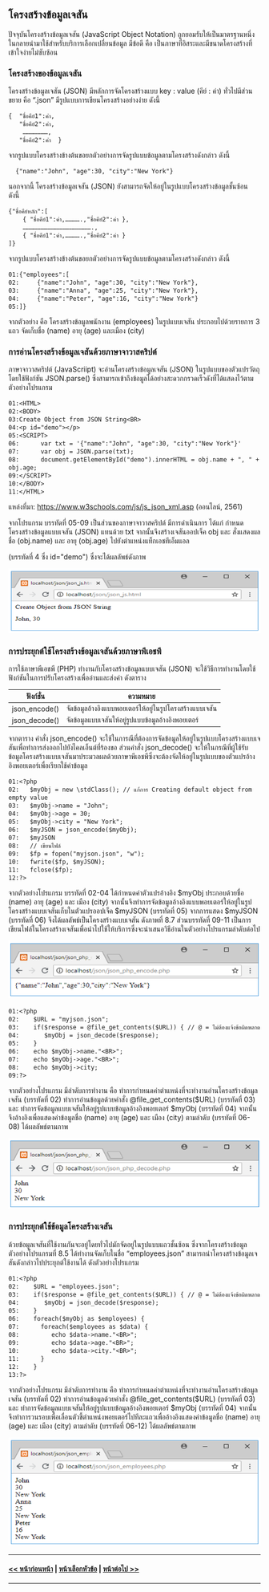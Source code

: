 ## โครงสร้างข้อมูลเจสัน

ปัจจุบันโครงสร้างข้อมูลเจสัน (JavaScript Object Notation) ถูกยอมรับให้เป็นมาตรฐานหนึ่งในกลายนำมาใช้สำหรับบริการเลือกเปลี่ยนข้อมูล มีข้อดี คือ เป็นภาษาที่อิสระและมีขนาดโครงสร้างที่เข้าใจง่ายไม่ซับซ้อน

### โครงสร้างของข้อมูลเจสัน
โครงสร้างข้อมูลเจสัน (JSON) มีหลักการจัดโครงสร้างแบบ key : value (คีย์ : ค่า) ทั่วไปมีส่วนขยาย คือ “.json” มีรูปแบบการเขียนโครงสร้างอย่างง่าย ดังนี้

```
{  "ชื่อคีย์1":ค่า,
   "ชื่อคีย์2":ค่า,
    …………………,
   "ชื่อคีย์2":ค่า  }
```

จากรูปแบบโครงสร้างข้างต้นขอยกตัวอย่างการจัดรูปแบบข้อมูลตามโครงสร้างดังกล่าว ดังนี้

```
  {"name":"John", "age":30, "city":"New York"}
```

นอกจากนี้ โครงสร้างข้อมูลเจสัน (JSON) ยังสามารถจัดให้อยู่ในรูปแบบโครงสร้างข้อมูลชั้นซ้อน ดังนี้

```
{"ชื่อคีย์หลัก":[
    { "ชื่อคีย์1":ค่า,………….,"ชื่อคีย์2":ค่า },
    ………………………………………………….,
    { "ชื่อคีย์1":ค่า,………….,"ชื่อคีย์2":ค่า }
]}
```

จากรูปแบบโครงสร้างข้างต้นขอยกตัวอย่างการจัดรูปแบบข้อมูลตามโครงสร้างดังกล่าว ดังนี้

```
01:{"employees":[
02:	    {"name":"John", "age":30, "city":"New York"},
03:	    {"name":"Anna", "age":25, "city":"New York"},
04:	    {"name":"Peter", "age":16, "city":"New York"}
05:]}
```

จากตัวอย่าง คือ โครงสร้างข้อมูลพนักงาน (employees) ในรูปแบบเจสัน ประกอบไปด้วยรายการ 3 แถว จัดเก็บชื่อ (name) อายุ (age) และเมือง (city)

### การอ่านโครงสร้างข้อมูลเจสันด้วยภาษาจาวาสคริปต์
ภาษาจาวาสคริปต์ (JavaScriipt) จะอ่านโครงสร้างข้อมูลเจสัน (JSON) ในรูปแบบของตัวแปรวัตถุ โดยใช้ฟังก์ชัน JSON.parse() ซึ่งสามารถเข้าถึงข้อมูลได้อย่างสะดวกกรวดเร็วดังที่ได้แสดงไว้ตามตัวอย่างโปรแกรม

```
01:<HTML>
02:<BODY>
03:Create Object from JSON String<BR>
04:<p id="demo"></p>
05:<SCRIPT>
06:	     var txt = '{"name":"John", "age":30, "city":"New York"}'
07:	     var obj = JSON.parse(txt);
08:	     document.getElementById("demo").innerHTML = obj.name + ", " + obj.age;
09:</SCRIPT>
10:</BODY>
11:</HTML>
```
แหล่งที่มา: https://www.w3schools.com/js/js_json_xml.asp (ออนไลน์, 2561)

จากโปรแกรม บรรทัดที่ 05-09 เป็นส่วนของภาษาจาวาสคริปต์ มีการดำเนินการ ได้แก่ กำหนดโครงสร้างข้อมูลแบบเจสัน (JSON) แทนด้วย txt จากนั้นจึงสร้างเจสันออปเจ็ค obj และ สั่งแสดงผลชื่อ (obj.name) และ อายุ (obj.age) ไปยังตำแหน่งแท็กเอชทีเอ็มแอล <p id="demo"></p> (บรรทัดที่ 4 ซึ่ง id="demo") ซึ่งจะได้ผลลัพธ์ดังภาพ

<img src=img/0806.png>

### การประยุกต์ใช้โครงสร้างข้อมูลเจสันด้วยภาษาพีเอชพี
การใช้ภาษาพีเอชพี (PHP) ทำงานกับโครงสร้างข้อมูลแบบเจสัน (JSON) จะใช้วิธีการทำงานโดยใช้ฟังก์ชันในการปรับโครงสร้างเพื่ออ่านและส่งค่า ดังตาราง

| ฟังก์ชั่น	| ความหมาย |
| --- | --- |
| json_encode()	| จัดข้อมูลอ้างอิงแบบพอยเตอร์ให้อยู่ในรูปโครงสร้างแบบเจสัน |
| json_decode()	| จัดข้อมูลแบบเจสันให้อยู่รูปแบบข้อมูลอ้างอิงพอยเตอร์ |


จากตาราง คำสั่ง json_encode() จะใช้ในการณีที่ต้องการจัดข้อมูลให้อยู่ในรูปแบบโครงสร้างแบบเจสันเพื่อทำการส่งออกไปยังไคลเอ็นต์ที่ร้องขอ ส่วนคำสั่ง json_decode() จะให้ในกรณีที่ผู้ใช้รับข้อมูลโครงสร้างแบบเจสันมาประมวลผลด้วยภาษาพีเอชพีซึ่งจะต้องจัดให้อยู่ในรูปแบบของตัวแปรอ้างอิงพอยเตอร์เพื่อเรียกใช้ค่าข้อมูล

```
01:<?php
02:	  $myObj = new \stdClass(); // แก้การ Creating default object from empty value
03:	  $myObj->name = "John";
04:	  $myObj->age = 30;
05:	  $myObj->city = "New York";
06:	  $myJSON = json_encode($myObj);
07:	  $myJSON
08:	  // เขียนไฟล์
09:	  $fp = fopen("myjson.json", "w");
10:	  fwrite($fp, $myJSON);
11:	  fclose($fp); 
12:?>
```

จากตัวอย่างโปรแกรม บรรทัดที่ 02-04 ได้กำหนดค่าตัวแปรอ้างอิง $myObj ประกอบด้วยชื่อ (name) อายุ (age) และ เมือง (city) จากนั้นจึงทำการจัดข้อมูลอ้างอิงแบบพอยเตอร์ให้อยู่ในรูปโครงสร้างแบบเจสันเก็บในตัวแปรออปเจ็ค $myJSON (บรรทัดที่ 05) จากการแสดง $myJSON (บรรทัดที่ 06) จึงได้ผลลัพธ์เป็นโครงสร้างแบบเจสัน ดังภาพที่ 8.7 ส่วนบรรทัดที่ 09-11 เป็นการเขียนไฟล์ในโครงสร้างเจสันเพื่อนำไปใช้ให้บริการซึ่งจะนำเสนอวิธีอ่านในตัวอย่างโปรแกรมลำดับต่อไป

<img src=img/0807.png>

```
01:<?php
02:	   $URL = "myjson.json";
03:	   if($response = @file_get_contents($URL)) { // @ = ไม่ต้องแจ้งข้อผิดพลาด
04:	      $myObj = json_decode($response);
05:	   }
06:	   echo $myObj->name."<BR>";
07:	   echo $myObj->age."<BR>";
08:	   echo $myObj->city;
09:?>
```

จากตัวอย่างโปรแกรม มีลำดับการทำงาน คือ ทำการกำหนดค่าตำแหน่งที่จะทำงานอ่านโครงสร้างข้อมูลเจสัน (บรรทัดที่ 02) ทำการอ่านข้อมูลด้วยคำสั่ง @file_get_contents($URL) (บรรทัดที่ 03) และ ทำการจัดข้อมูลแบบเจสันให้อยู่รูปแบบข้อมูลอ้างอิงพอยเตอร์ $myObj (บรรทัดที่ 04) จากนั้น จึงอ้างอิงเพื่อแสดงค่าข้อมูลชื่อ (name) อายุ (age) และ เมือง (city) ตามลำดับ (บรรทัดที่ 06-08) ได้ผลลัพธ์ตามภาพ

<img src=img/0808.png>

### การประยุกต์ใช้ข้อมูลโครงสร้างเจสัน
ด้วยข้อมูลเจสันที่ใช้งานกันจะอยู่โดยทั่วไปมักจัดอยู่ในรูปแบบแถวชั้นซ้อน ซึ่งจากโครงสร้างข้อมูลตัวอย่างโปรแกรมที่ 8.5 ได้ทำงานจัดเก็บในชื่อ “employees.json” สามารถนำโครงสร้างข้อมูลเจสันดังกล่าวไปประยุกต์ใช้งานได้ ดังตัวอย่างโปรแกรม

```
01:<?php
02:	   $URL = "employees.json";
03:	   if($response = @file_get_contents($URL)) { // @ = ไม่ต้องแจ้งข้อผิดพลาด
04:	      $myObj = json_decode($response);
05:	   }
06:	   foreach($myObj as $employees) {
07:	     foreach($employees as $data) {
08:	        echo $data->name."<BR>";
09:	        echo $data->age."<BR>";
10:	        echo $data->city."<BR>";
11:	     }
12:	   }
13:?>
```

จากตัวอย่างโปรแกรม มีลำดับการทำงาน คือ ทำการกำหนดค่าตำแหน่งที่จะทำงานอ่านโครงสร้างข้อมูลเจสัน (บรรทัดที่ 02) ทำการอ่านข้อมูลด้วยคำสั่ง @file_get_contents($URL) (บรรทัดที่ 03) และ ทำการจัดข้อมูลแบบเจสันให้อยู่รูปแบบข้อมูลอ้างอิงพอยเตอร์ $myObj (บรรทัดที่ 04) จากนั้น จึงทำการวนรอบเพื่อเลื่อนตัวชี้ตำแหน่งพอยเตอร์ไปทีละแถวเพื่ออ้างอิงแสดงค่าข้อมูลชื่อ (name) อายุ (age) และ เมือง (city) ตามลำดับ (บรรทัดที่ 06-12) ได้ผลลัพธ์ตามภาพ

<img src=img/0809.png>

---
#### [<< หน้าก่อนหน้า](0802.md) | [หน้าเลือกหัวข้อ](README.md) | [หน้าต่อไป >>](0810.md)
---

